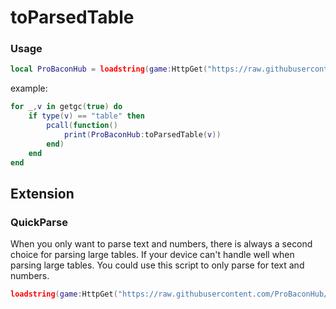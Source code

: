 # toParsedTable

### Usage
```lua
local ProBaconHub = loadstring(game:HttpGet("https://raw.githubusercontent.com/ProBaconHub/ProBaconFunctions/refs/heads/main/Universal%20Functions/toParsedTable/script"))()
```
example:
```lua
for _,v in getgc(true) do
    if type(v) == "table" then
        pcall(function()
            print(ProBaconHub:toParsedTable(v))
        end)
    end
end
```

## Extension
### QuickParse
When you only want to parse text and numbers, there is always a second choice for parsing large tables.
If your device can't handle well when parsing large tables. You could use this script to only parse for text and numbers.
```lua
loadstring(game:HttpGet("https://raw.githubusercontent.com/ProBaconHub/ProBaconFunctions/refs/heads/main/Universal%20Functions/QuickParse"))():QuickParse("TABLE HERE")
```
